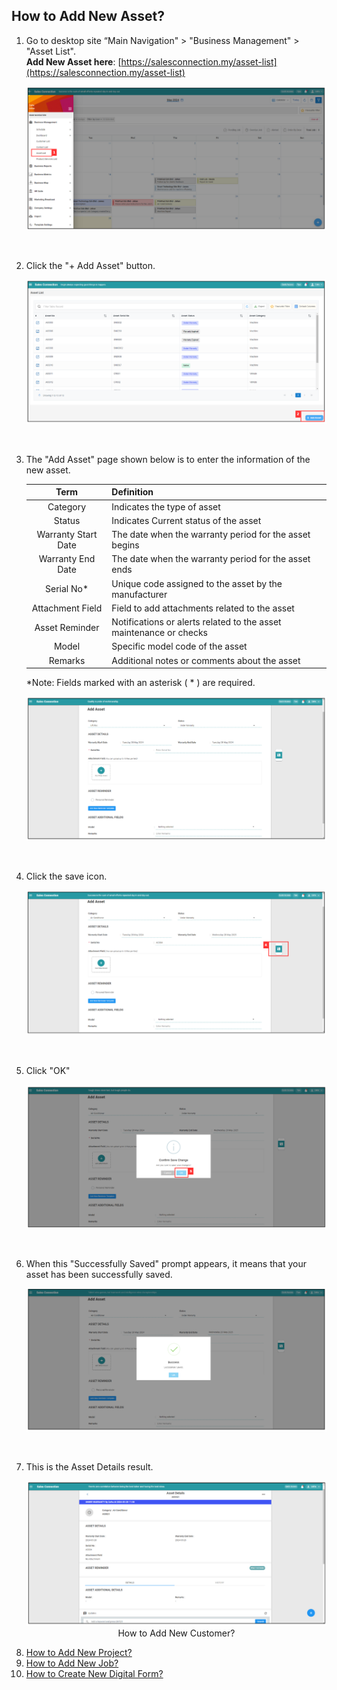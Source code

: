 ## How to Add New Asset?

1.  Go to desktop site “Main Navigation" > "Business Management" > "Asset List".<br> 
   **Add New Asset here**: [https://salesconnection.my/asset-list](https://salesconnection.my/asset-list)<br>

    <p align="center">
       <img src="img/How_to_Create_Asset_Step_1.png" alt="How to add new asset Step 1">
    </p><br>

2. Click the "+ Add Asset" button.

   <p align="center">
     <img src="img/How_to_Create_Asset_Step_2.png" alt="How to add new asset Step 2">
   </p><br>

3. The "Add Asset" page shown below is to enter the information of the new asset.

   |   Term  | Definition |
   | :-----------: | :------------------------------------------------------------------------------------------------------------------------------------------------------------------------------- |
   | Category | Indicates the type of asset |
   | Status | Indicates Current status of the asset|
   | Warranty Start Date | The date when the warranty period for the asset begins |
   | Warranty End Date | The date when the warranty period for the asset ends|
   | Serial No*| Unique code assigned to the asset by the manufacturer |
   | Attachment Field |  Field to add attachments related to the asset|
   | Asset Reminder | Notifications or alerts related to the asset maintenance or checks   |
   |  Model | Specific model code of the asset |
   | Remarks | Additional notes or comments about the asset |

   *Note: Fields marked with an asterisk ( * ) are required.<br>

   <p align="center">
     <img src="img/How_to_Create_Asset_Step_3.png" alt="How to add new asset Step 3">
   </p><br>

5. Click the save icon.

   <p align="center">
     <img src="img/How_to_Create_Asset_Step_4.png" alt="How to add new asset Step 4">
   </p><br>

6. Click "OK"

   <p align="center">
     <img src="img/How_to_Create_Asset_Step_5.png" alt="How to add new asset Step 5">
   </p><br>

7. When this "Successfully Saved" prompt appears, it means that your asset has been successfully saved.

   <p align="center">
     <img src="img/How_to_Create_Asset_Step_6.png" alt="How to add new asset Step 6">
   </p><br>

8. This is the Asset Details result.

   <p align="center">
     <img src="img/How_to_Create_Asset_Result.png" alt="How to add new asset Result>
   </p>
  <br><br><br>

**Related Articles**
- [How to Add New Customer?](Add_New_Customer.md)
- [How to Add New Project?](Add_New_Project.md)
- [How to Add New Job?](Add_New_Job.md)
- [How to Create New Digital Form?](Create_New_Digital_Form.md)
